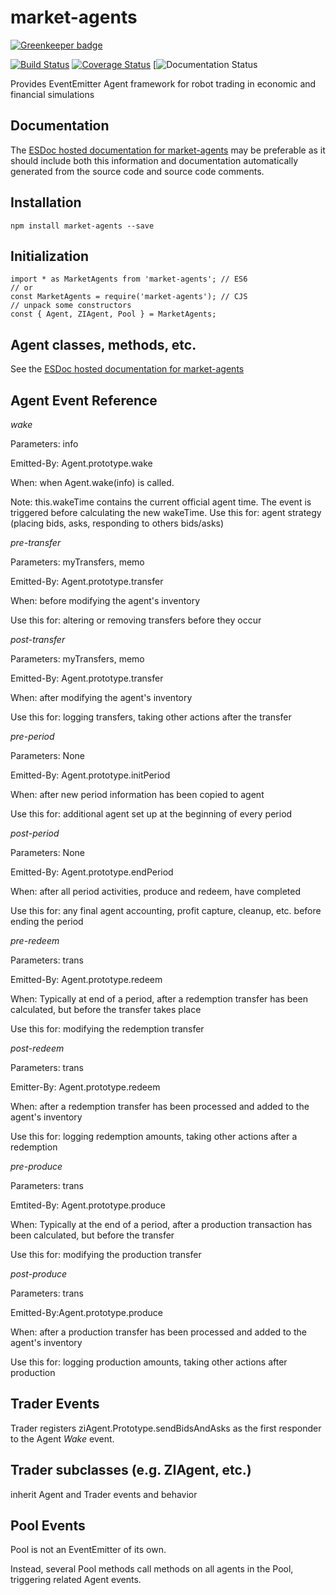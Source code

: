market-agents
====

[![Greenkeeper badge](https://badges.greenkeeper.io/DrPaulBrewer/market-agents.svg)](https://greenkeeper.io/)

[![Build Status](https://travis-ci.org/DrPaulBrewer/market-agents.svg?branch=master)](https://travis-ci.org/DrPaulBrewer/market-agents)
[![Coverage Status](https://coveralls.io/repos/github/DrPaulBrewer/market-agents/badge.svg?branch=master)](https://coveralls.io/github/DrPaulBrewer/market-agents?branch=master)
[![Documentation Status](https://doc.esdoc.org/github.com/DrPaulBrewer/market-agents/badge.svg)


Provides EventEmitter Agent framework for robot trading in economic and financial simulations

## Documentation

The [ESDoc hosted documentation for market-agents](https://doc.esdoc.org/github.com/DrPaulBrewer/market-agents/) may be preferable as it should
include both this information and documentation automatically generated from the source code and source code comments.

## Installation

    npm install market-agents --save

## Initialization

    import * as MarketAgents from 'market-agents'; // ES6 
    // or
    const MarketAgents = require('market-agents'); // CJS
    // unpack some constructors
    const { Agent, ZIAgent, Pool } = MarketAgents;

## Agent classes, methods, etc.

See the [ESDoc hosted documentation for market-agents](https://doc.esdoc.org/github.com/DrPaulBrewer/market-agents/)

## Agent Event Reference

*wake*

Parameters: info

Emitted-By: Agent.prototype.wake

When: when Agent.wake(info) is called.  

Note: this.wakeTime contains the current official agent time.  The event is triggered before calculating the new wakeTime.
Use this for: agent strategy (placing bids, asks, responding to others bids/asks)

*pre-transfer*

Parameters: myTransfers, memo

Emitted-By: Agent.prototype.transfer

When: before modifying the agent's inventory

Use this for: altering or removing transfers before they occur

*post-transfer*

Parameters: myTransfers, memo

Emitted-By: Agent.prototype.transfer

When: after modifying the agent's inventory

Use this for: logging transfers, taking other actions after the transfer

*pre-period*

Parameters: None

Emitted-By: Agent.prototype.initPeriod

When: after new period information has been copied to agent

Use this for:  additional agent set up at the beginning of every period

*post-period*

Parameters: None

Emitted-By: Agent.prototype.endPeriod

When: after all period activities, produce and redeem, have completed

Use this for: any final agent accounting, profit capture, cleanup, etc. before ending the period

*pre-redeem*

Parameters: trans

Emitted-By: Agent.prototype.redeem

When: Typically at end of a period, after a redemption transfer has been calculated, but before the transfer takes place

Use this for: modifying the redemption transfer

*post-redeem*

Parameters: trans

Emitter-By: Agent.prototype.redeem

When: after a redemption transfer has been processed and added to the agent's inventory

Use this for: logging redemption amounts, taking other actions after a redemption

*pre-produce*

Parameters: trans

Emtited-By: Agent.prototype.produce

When: Typically at the end of a period, after a production transaction has been calculated, but before the transfer

Use this for: modifying the production transfer 

*post-produce*

Parameters: trans

Emitted-By:Agent.prototype.produce

When: after a production transfer has been processed and added to the agent's inventory

Use this for: logging production amounts, taking other actions after production

## Trader Events

Trader registers ziAgent.Prototype.sendBidsAndAsks as the first responder to the Agent *Wake* event.

## Trader subclasses (e.g. ZIAgent, etc.)

inherit Agent and Trader events and behavior

## Pool Events

Pool is not an EventEmitter of its own.  

Instead, several Pool methods call methods on all agents in the Pool, triggering related Agent events.

